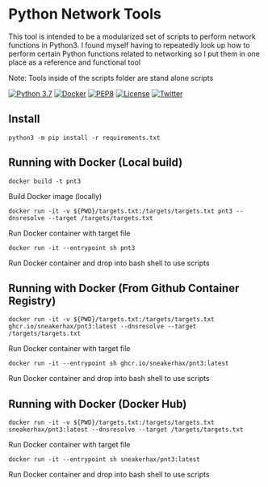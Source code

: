 # Python Network Tools

This tool is intended to be a modularized set of scripts to perform network functions in Python3.
I found myself having to repeatedly look up how to perform certain Python functions related to networking
so I put them in one place as a reference and functional tool

Note: Tools inside of the scripts folder are stand alone scripts

[![Python 3.7](https://img.shields.io/badge/python-3.7-FADA5E.svg?logo=python)](https://www.python.org/) 
[![Docker](https://img.shields.io/badge/docker-optional-0db7ed.svg?logo=docker)](https://www.docker.com/) [![PEP8](https://img.shields.io/badge/code%20style-pep8-red.svg)](https://www.python.org/dev/peps/pep-0008/) [![License](https://img.shields.io/badge/license-GPL3-lightgrey.svg)](https://www.gnu.org/licenses/gpl-3.0.en.html) [![Twitter](https://img.shields.io/badge/twitter-sneakerhax-38A1F3?logo=twitter)](https://twitter.com/sneakerhax)

## Install

```
python3 -m pip install -r requirements.txt
```

## Running with Docker (Local build)

```
docker build -t pnt3
```

Build Docker image (locally)

```
docker run -it -v ${PWD}/targets.txt:/targets/targets.txt pnt3 --dnsresolve --target /targets/targets.txt
```

Run Docker container with target file

```
docker run -it --entrypoint sh pnt3
```

Run Docker container and drop into bash shell to use scripts

## Running with Docker (From Github Container Registry)

```
docker run -it -v ${PWD}/targets.txt:/targets/targets.txt ghcr.io/sneakerhax/pnt3:latest --dnsresolve --target /targets/targets.txt
```

Run Docker container with target file

```
docker run -it --entrypoint sh ghcr.io/sneakerhax/pnt3:latest
```

Run Docker container and drop into bash shell to use scripts

## Running with Docker (Docker Hub)

```
docker run -it -v ${PWD}/targets.txt:/targets/targets.txt sneakerhax/pnt3:latest --dnsresolve --target /targets/targets.txt
```

Run Docker container with target file

```
docker run -it --entrypoint sh sneakerhax/pnt3:latest
```

Run Docker container and drop into bash shell to use scripts
